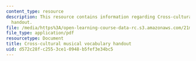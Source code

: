 ```yaml
---
content_type: resource
description: This resource contains information regarding Cross-cultural musical vocabulary
  handout.
file: /media/https%3A/open-learning-course-data-rc.s3.amazonaws.com/21m-030-introduction-to-world-music-spring-2013/d572c28fc2553ce10948b5fef3e34bc5_MIT21M_030S13_read_vocab.pdf
file_type: application/pdf
resourcetype: Document
title: Cross-cultural musical vocabulary handout
uid: d572c28f-c255-3ce1-0948-b5fef3e34bc5
---
```

